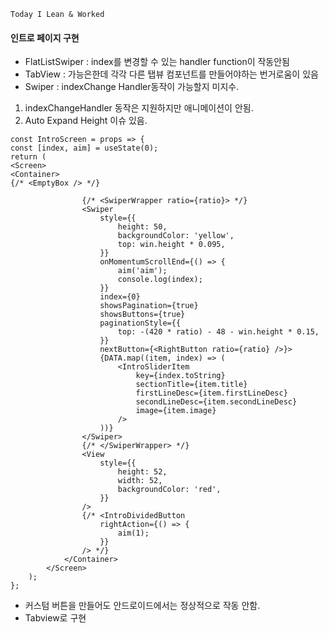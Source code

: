 ```
Today I Lean & Worked
```     


#### 인트로 페이지 구현
- FlatListSwiper : index를 변경할 수 있는 handler function이 작동안됨
- TabView : 가능은한데 각각 다른 탭뷰 컴포넌트를 만들어야하는 번거로움이 있음
- Swiper : indexChange Handler동작이 가능할지 미지수.

1) indexChangeHandler 동작은 지원하지만 애니메이션이 안됨.
2) Auto Expand Height 이슈 있음.

```     
const IntroScreen = props => {
const [index, aim] = useState(0);
return (
<Screen>
<Container>
{/* <EmptyBox /> */}

                {/* <SwiperWrapper ratio={ratio}> */}
                <Swiper
                    style={{
                        height: 50,
                        backgroundColor: 'yellow',
                        top: win.height * 0.095,
                    }}
                    onMomentumScrollEnd={() => {
                        aim('aim');
                        console.log(index);
                    }}
                    index={0}
                    showsPagination={true}
                    showsButtons={true}
                    paginationStyle={{
                        top: -(420 * ratio) - 48 - win.height * 0.15,
                    }}
                    nextButton={<RightButton ratio={ratio} />}>
                    {DATA.map((item, index) => (
                        <IntroSliderItem
                            key={index.toString}
                            sectionTitle={item.title}
                            firstLineDesc={item.firstLineDesc}
                            secondLineDesc={item.secondLineDesc}
                            image={item.image}
                        />
                    ))}
                </Swiper>
                {/* </SwiperWrapper> */}
                <View
                    style={{
                        height: 52,
                        width: 52,
                        backgroundColor: 'red',
                    }}
                />
                {/* <IntroDividedButton
                    rightAction={() => {
                        aim(1);
                    }}
                /> */}
            </Container>
        </Screen>
    );
};
```
- 커스텀 버튼을 만들어도 안드로이드에서는 정상적으로 작동 안함.
- Tabview로 구현